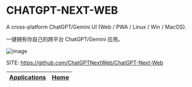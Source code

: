 # CHATGPT-NEXT-WEB

 A cross-platform ChatGPT/Gemini UI (Web / PWA / Linux / Win / MacOS).
 
 一键拥有你自己的跨平台 ChatGPT/Gemini 应用。
 
 ![image](https://raw.githubusercontent.com/ChatGPTNextWeb/ChatGPT-Next-Web/main/docs/images/cover.png)

 SITE: https://github.com/ChatGPTNextWeb/ChatGPT-Next-Web

 | [Applications](https://portable-linux-apps.github.io/apps.html) | [Home](https://portable-linux-apps.github.io)
 | --- | --- |
